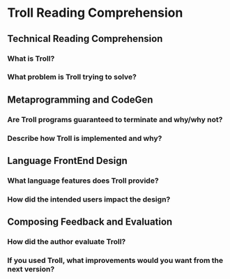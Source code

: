 # Troll Reading Comprehension

## Technical Reading Comprehension
### What is Troll?

### What problem is Troll trying to solve?


## Metaprogramming and CodeGen
### Are Troll programs guaranteed to terminate and why/why not?
### Describe how Troll is implemented and why?

## Language FrontEnd Design
### What language features does Troll provide?
### How did the intended users impact the design?

## Composing Feedback and Evaluation
### How did the author evaluate Troll?
### If you used Troll, what improvements would you want from the next version?


 
